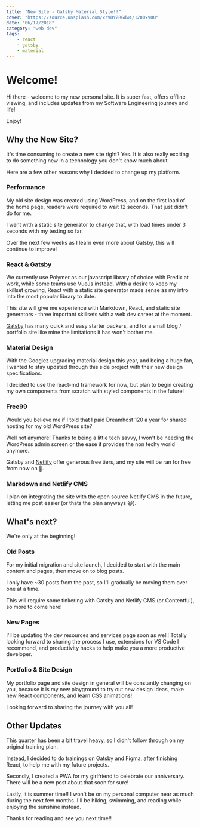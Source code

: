 ```yaml
---
title: "New Site - Gatsby Material Style!!"
cover: "https://source.unsplash.com/xrVDYZRGdw4/1200x900"
date: "06/17/2018"
category: "web dev"
tags:
    - react
    - gatsby
    - material
---
```


# Welcome!

Hi there - welcome to my new personal site. It is super fast, offers offline viewing, and includes updates from my Software Engineering journey and life!

Enjoy!

## Why the New Site?

It's time consuming to create a new site right? Yes. It is also really exciting to do something new in a technology you don't know much about.

Here are a few other reasons why I decided to change up my platform.

### Performance

My old site design was created using WordPress, and on the first load of the home page, readers were required to wait 12 seconds. That just didn't do for me.

I went with a static site generator to change that, with load times under 3 seconds with my testing so far.

Over the next few weeks as I learn even more about Gatsby, this will continue to improve!

### React & Gatsby

We currently use Polymer as our javascript library of choice with Predix at work, while some teams use VueJs instead. With a desire to keep my skillset growing, React with a static site generator made sense as my intro into the most popular library to date.

This site will give me experience with Markdown, React, and static site generators - three important skillsets with a web dev career at the moment.

[Gatsby](https://www.gatsbyjs.org/) has many quick and easy starter packers, and for a small blog / portfolio site like mine the limitations it has won't bother me.

### Material Design

With the Googlez upgrading material design this year, and being a huge fan, I wanted to stay updated through this side project with their new design specifications.

I decided to use the react-md framework for now, but plan to begin creating my own components from scratch with styled components in the future!

### Free99

Would you believe me if I told that I paid Dreamhost 120 a year for shared hosting for my old WordPress site?

Well not anymore! Thanks to being a little tech savvy, I won't be needing the WordPress admin screen or the ease it provides the non techy world anymore.

Gatsby and [Netlify](https://netlify.com) offer generous free tiers, and my site will be ran for free from now on 🚀.

### Markdown and Netlify CMS

I plan on integrating the site with the open source Netlify CMS in the future, letting me post easier (or thats the plan anyways 😃).

## What's next?

We're only at the beginning!

### Old Posts

For my initial migration and site launch, I decided to start with the main content and pages, then move on to blog posts.

I only have ~30 posts from the past, so I'll gradually be moving them over one at a time.

This will require some tinkering with Gatsby and Netlify CMS (or Contentful), so more to come here!

### New Pages

I'll be updating the dev resources and services page soon as well! Totally looking forward to sharing the process I use, extensions for VS Code I recommend, and productivity hacks to help make you a more productive developer.

### Portfolio & Site Design

My portfolio page and site design in general will be constantly changing on you, because it is my new playground to try out new design ideas, make new React components, and learn CSS animations!

Looking forward to sharing the journey with you all!

## Other Updates

This quarter has been a bit travel heavy, so I didn't follow through on my original training plan.

Instead, I decided to do trainings on Gatsby and Figma, after finishing React, to help me with my future projects.

Secondly, I created a PWA for my girlfriend to celebrate our anniversary. There will be a new post about that soon for sure!

Lastly, it is summer time!! I won't be on my personal computer near as much during the next few months. I'll be hiking, swimming, and reading while enjoying the sunshine instead.

Thanks for reading and see you next time!!
